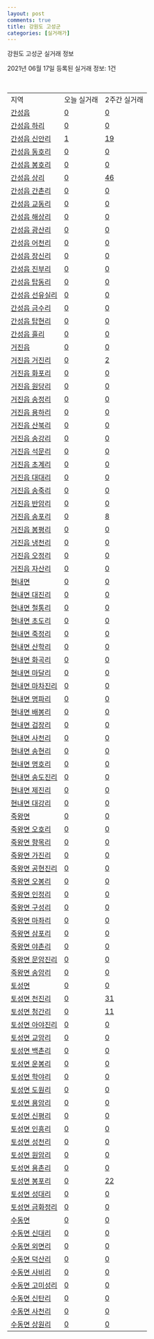 ```yaml
---
layout: post
comments: true
title: 강원도 고성군
categories: [실거래가]
---
```


강원도 고성군 실거래 정보

2021년 06월 17일 등록된 실거래 정보: 1건

<script type="text/javascript">
  google.charts.load('current', {'packages':['corechart']});
  google.charts.setOnLoadCallback(drawChart);

  function drawChart() {
    var data = google.visualization.arrayToDataTable([['거래일', '매매', '전월세', '전매'], ['2021-02', 0, 2, 0], ['2021-03', 5, 0, 0], ['2021-04', 50, 5, 18], ['2021-05', 21, 3, 27], ['2021-06', 4, 1, 3]]);

    var options = {
      title: '최근 유형별 거래량 추이',
      legend: { position: 'bottom' }
    };

    var chart = new google.visualization.LineChart(document.getElementById('columnchart_material'));
    chart.draw(data, (options));
  }
</script>

<div id="columnchart_material" style="width: 450px; margin-left: -35px"></div>
<br>
<table class="sortable">
  <tr>
    <td>지역</td>
    <td>오늘 실거래</td>
    <td>2주간 실거래</td>
  </tr>

  
  <tr class="item">
    <td><a href="4282025000.html">간성읍</a></td>
    <td><a href="4282025000.html">0</a></td>
    <td><a href="4282025000.html">0</a></td>
  </tr>
    

  <tr class="item">
    <td><a href="4282025021.html">간성읍 하리</a></td>
    <td><a href="4282025021.html">0</a></td>
    <td><a href="4282025021.html">0</a></td>
  </tr>
    

  <tr class="item">
    <td><a href="4282025022.html">간성읍 신안리</a></td>
    <td><a href="4282025022.html">1</a></td>
    <td><a href="4282025022.html">19</a></td>
  </tr>
    

  <tr class="item">
    <td><a href="4282025023.html">간성읍 동호리</a></td>
    <td><a href="4282025023.html">0</a></td>
    <td><a href="4282025023.html">0</a></td>
  </tr>
    

  <tr class="item">
    <td><a href="4282025024.html">간성읍 봉호리</a></td>
    <td><a href="4282025024.html">0</a></td>
    <td><a href="4282025024.html">0</a></td>
  </tr>
    

  <tr class="item">
    <td><a href="4282025025.html">간성읍 상리</a></td>
    <td><a href="4282025025.html">0</a></td>
    <td><a href="4282025025.html">46</a></td>
  </tr>
    

  <tr class="item">
    <td><a href="4282025026.html">간성읍 간촌리</a></td>
    <td><a href="4282025026.html">0</a></td>
    <td><a href="4282025026.html">0</a></td>
  </tr>
    

  <tr class="item">
    <td><a href="4282025027.html">간성읍 교동리</a></td>
    <td><a href="4282025027.html">0</a></td>
    <td><a href="4282025027.html">0</a></td>
  </tr>
    

  <tr class="item">
    <td><a href="4282025028.html">간성읍 해상리</a></td>
    <td><a href="4282025028.html">0</a></td>
    <td><a href="4282025028.html">0</a></td>
  </tr>
    

  <tr class="item">
    <td><a href="4282025029.html">간성읍 광산리</a></td>
    <td><a href="4282025029.html">0</a></td>
    <td><a href="4282025029.html">0</a></td>
  </tr>
    

  <tr class="item">
    <td><a href="4282025030.html">간성읍 어천리</a></td>
    <td><a href="4282025030.html">0</a></td>
    <td><a href="4282025030.html">0</a></td>
  </tr>
    

  <tr class="item">
    <td><a href="4282025031.html">간성읍 장신리</a></td>
    <td><a href="4282025031.html">0</a></td>
    <td><a href="4282025031.html">0</a></td>
  </tr>
    

  <tr class="item">
    <td><a href="4282025032.html">간성읍 진부리</a></td>
    <td><a href="4282025032.html">0</a></td>
    <td><a href="4282025032.html">0</a></td>
  </tr>
    

  <tr class="item">
    <td><a href="4282025033.html">간성읍 탑동리</a></td>
    <td><a href="4282025033.html">0</a></td>
    <td><a href="4282025033.html">0</a></td>
  </tr>
    

  <tr class="item">
    <td><a href="4282025034.html">간성읍 선유실리</a></td>
    <td><a href="4282025034.html">0</a></td>
    <td><a href="4282025034.html">0</a></td>
  </tr>
    

  <tr class="item">
    <td><a href="4282025035.html">간성읍 금수리</a></td>
    <td><a href="4282025035.html">0</a></td>
    <td><a href="4282025035.html">0</a></td>
  </tr>
    

  <tr class="item">
    <td><a href="4282025036.html">간성읍 탑현리</a></td>
    <td><a href="4282025036.html">0</a></td>
    <td><a href="4282025036.html">0</a></td>
  </tr>
    

  <tr class="item">
    <td><a href="4282025037.html">간성읍 흘리</a></td>
    <td><a href="4282025037.html">0</a></td>
    <td><a href="4282025037.html">0</a></td>
  </tr>
    

  <tr class="item">
    <td><a href="4282025300.html">거진읍</a></td>
    <td><a href="4282025300.html">0</a></td>
    <td><a href="4282025300.html">0</a></td>
  </tr>
    

  <tr class="item">
    <td><a href="4282025321.html">거진읍 거진리</a></td>
    <td><a href="4282025321.html">0</a></td>
    <td><a href="4282025321.html">2</a></td>
  </tr>
    

  <tr class="item">
    <td><a href="4282025322.html">거진읍 화포리</a></td>
    <td><a href="4282025322.html">0</a></td>
    <td><a href="4282025322.html">0</a></td>
  </tr>
    

  <tr class="item">
    <td><a href="4282025323.html">거진읍 원당리</a></td>
    <td><a href="4282025323.html">0</a></td>
    <td><a href="4282025323.html">0</a></td>
  </tr>
    

  <tr class="item">
    <td><a href="4282025324.html">거진읍 송정리</a></td>
    <td><a href="4282025324.html">0</a></td>
    <td><a href="4282025324.html">0</a></td>
  </tr>
    

  <tr class="item">
    <td><a href="4282025325.html">거진읍 용하리</a></td>
    <td><a href="4282025325.html">0</a></td>
    <td><a href="4282025325.html">0</a></td>
  </tr>
    

  <tr class="item">
    <td><a href="4282025326.html">거진읍 산북리</a></td>
    <td><a href="4282025326.html">0</a></td>
    <td><a href="4282025326.html">0</a></td>
  </tr>
    

  <tr class="item">
    <td><a href="4282025327.html">거진읍 송강리</a></td>
    <td><a href="4282025327.html">0</a></td>
    <td><a href="4282025327.html">0</a></td>
  </tr>
    

  <tr class="item">
    <td><a href="4282025328.html">거진읍 석문리</a></td>
    <td><a href="4282025328.html">0</a></td>
    <td><a href="4282025328.html">0</a></td>
  </tr>
    

  <tr class="item">
    <td><a href="4282025329.html">거진읍 초계리</a></td>
    <td><a href="4282025329.html">0</a></td>
    <td><a href="4282025329.html">0</a></td>
  </tr>
    

  <tr class="item">
    <td><a href="4282025330.html">거진읍 대대리</a></td>
    <td><a href="4282025330.html">0</a></td>
    <td><a href="4282025330.html">0</a></td>
  </tr>
    

  <tr class="item">
    <td><a href="4282025331.html">거진읍 송죽리</a></td>
    <td><a href="4282025331.html">0</a></td>
    <td><a href="4282025331.html">0</a></td>
  </tr>
    

  <tr class="item">
    <td><a href="4282025332.html">거진읍 반암리</a></td>
    <td><a href="4282025332.html">0</a></td>
    <td><a href="4282025332.html">0</a></td>
  </tr>
    

  <tr class="item">
    <td><a href="4282025333.html">거진읍 송포리</a></td>
    <td><a href="4282025333.html">0</a></td>
    <td><a href="4282025333.html">8</a></td>
  </tr>
    

  <tr class="item">
    <td><a href="4282025334.html">거진읍 봉평리</a></td>
    <td><a href="4282025334.html">0</a></td>
    <td><a href="4282025334.html">0</a></td>
  </tr>
    

  <tr class="item">
    <td><a href="4282025335.html">거진읍 냉천리</a></td>
    <td><a href="4282025335.html">0</a></td>
    <td><a href="4282025335.html">0</a></td>
  </tr>
    

  <tr class="item">
    <td><a href="4282025336.html">거진읍 오정리</a></td>
    <td><a href="4282025336.html">0</a></td>
    <td><a href="4282025336.html">0</a></td>
  </tr>
    

  <tr class="item">
    <td><a href="4282025337.html">거진읍 자산리</a></td>
    <td><a href="4282025337.html">0</a></td>
    <td><a href="4282025337.html">0</a></td>
  </tr>
    

  <tr class="item">
    <td><a href="4282031000.html">현내면</a></td>
    <td><a href="4282031000.html">0</a></td>
    <td><a href="4282031000.html">0</a></td>
  </tr>
    

  <tr class="item">
    <td><a href="4282031021.html">현내면 대진리</a></td>
    <td><a href="4282031021.html">0</a></td>
    <td><a href="4282031021.html">0</a></td>
  </tr>
    

  <tr class="item">
    <td><a href="4282031022.html">현내면 철통리</a></td>
    <td><a href="4282031022.html">0</a></td>
    <td><a href="4282031022.html">0</a></td>
  </tr>
    

  <tr class="item">
    <td><a href="4282031023.html">현내면 초도리</a></td>
    <td><a href="4282031023.html">0</a></td>
    <td><a href="4282031023.html">0</a></td>
  </tr>
    

  <tr class="item">
    <td><a href="4282031024.html">현내면 죽정리</a></td>
    <td><a href="4282031024.html">0</a></td>
    <td><a href="4282031024.html">0</a></td>
  </tr>
    

  <tr class="item">
    <td><a href="4282031025.html">현내면 산학리</a></td>
    <td><a href="4282031025.html">0</a></td>
    <td><a href="4282031025.html">0</a></td>
  </tr>
    

  <tr class="item">
    <td><a href="4282031026.html">현내면 화곡리</a></td>
    <td><a href="4282031026.html">0</a></td>
    <td><a href="4282031026.html">0</a></td>
  </tr>
    

  <tr class="item">
    <td><a href="4282031027.html">현내면 마달리</a></td>
    <td><a href="4282031027.html">0</a></td>
    <td><a href="4282031027.html">0</a></td>
  </tr>
    

  <tr class="item">
    <td><a href="4282031028.html">현내면 마차진리</a></td>
    <td><a href="4282031028.html">0</a></td>
    <td><a href="4282031028.html">0</a></td>
  </tr>
    

  <tr class="item">
    <td><a href="4282031029.html">현내면 명파리</a></td>
    <td><a href="4282031029.html">0</a></td>
    <td><a href="4282031029.html">0</a></td>
  </tr>
    

  <tr class="item">
    <td><a href="4282031030.html">현내면 배봉리</a></td>
    <td><a href="4282031030.html">0</a></td>
    <td><a href="4282031030.html">0</a></td>
  </tr>
    

  <tr class="item">
    <td><a href="4282031032.html">현내면 검장리</a></td>
    <td><a href="4282031032.html">0</a></td>
    <td><a href="4282031032.html">0</a></td>
  </tr>
    

  <tr class="item">
    <td><a href="4282031033.html">현내면 사천리</a></td>
    <td><a href="4282031033.html">0</a></td>
    <td><a href="4282031033.html">0</a></td>
  </tr>
    

  <tr class="item">
    <td><a href="4282031034.html">현내면 송현리</a></td>
    <td><a href="4282031034.html">0</a></td>
    <td><a href="4282031034.html">0</a></td>
  </tr>
    

  <tr class="item">
    <td><a href="4282031035.html">현내면 명호리</a></td>
    <td><a href="4282031035.html">0</a></td>
    <td><a href="4282031035.html">0</a></td>
  </tr>
    

  <tr class="item">
    <td><a href="4282031036.html">현내면 송도진리</a></td>
    <td><a href="4282031036.html">0</a></td>
    <td><a href="4282031036.html">0</a></td>
  </tr>
    

  <tr class="item">
    <td><a href="4282031037.html">현내면 제진리</a></td>
    <td><a href="4282031037.html">0</a></td>
    <td><a href="4282031037.html">0</a></td>
  </tr>
    

  <tr class="item">
    <td><a href="4282031038.html">현내면 대강리</a></td>
    <td><a href="4282031038.html">0</a></td>
    <td><a href="4282031038.html">0</a></td>
  </tr>
    

  <tr class="item">
    <td><a href="4282032000.html">죽왕면</a></td>
    <td><a href="4282032000.html">0</a></td>
    <td><a href="4282032000.html">0</a></td>
  </tr>
    

  <tr class="item">
    <td><a href="4282032021.html">죽왕면 오호리</a></td>
    <td><a href="4282032021.html">0</a></td>
    <td><a href="4282032021.html">0</a></td>
  </tr>
    

  <tr class="item">
    <td><a href="4282032022.html">죽왕면 향목리</a></td>
    <td><a href="4282032022.html">0</a></td>
    <td><a href="4282032022.html">0</a></td>
  </tr>
    

  <tr class="item">
    <td><a href="4282032023.html">죽왕면 가진리</a></td>
    <td><a href="4282032023.html">0</a></td>
    <td><a href="4282032023.html">0</a></td>
  </tr>
    

  <tr class="item">
    <td><a href="4282032024.html">죽왕면 공현진리</a></td>
    <td><a href="4282032024.html">0</a></td>
    <td><a href="4282032024.html">0</a></td>
  </tr>
    

  <tr class="item">
    <td><a href="4282032025.html">죽왕면 오봉리</a></td>
    <td><a href="4282032025.html">0</a></td>
    <td><a href="4282032025.html">0</a></td>
  </tr>
    

  <tr class="item">
    <td><a href="4282032026.html">죽왕면 인정리</a></td>
    <td><a href="4282032026.html">0</a></td>
    <td><a href="4282032026.html">0</a></td>
  </tr>
    

  <tr class="item">
    <td><a href="4282032027.html">죽왕면 구성리</a></td>
    <td><a href="4282032027.html">0</a></td>
    <td><a href="4282032027.html">0</a></td>
  </tr>
    

  <tr class="item">
    <td><a href="4282032028.html">죽왕면 마좌리</a></td>
    <td><a href="4282032028.html">0</a></td>
    <td><a href="4282032028.html">0</a></td>
  </tr>
    

  <tr class="item">
    <td><a href="4282032029.html">죽왕면 삼포리</a></td>
    <td><a href="4282032029.html">0</a></td>
    <td><a href="4282032029.html">0</a></td>
  </tr>
    

  <tr class="item">
    <td><a href="4282032030.html">죽왕면 야촌리</a></td>
    <td><a href="4282032030.html">0</a></td>
    <td><a href="4282032030.html">0</a></td>
  </tr>
    

  <tr class="item">
    <td><a href="4282032031.html">죽왕면 문암진리</a></td>
    <td><a href="4282032031.html">0</a></td>
    <td><a href="4282032031.html">0</a></td>
  </tr>
    

  <tr class="item">
    <td><a href="4282032032.html">죽왕면 송암리</a></td>
    <td><a href="4282032032.html">0</a></td>
    <td><a href="4282032032.html">0</a></td>
  </tr>
    

  <tr class="item">
    <td><a href="4282033000.html">토성면</a></td>
    <td><a href="4282033000.html">0</a></td>
    <td><a href="4282033000.html">0</a></td>
  </tr>
    

  <tr class="item">
    <td><a href="4282033021.html">토성면 천진리</a></td>
    <td><a href="4282033021.html">0</a></td>
    <td><a href="4282033021.html">31</a></td>
  </tr>
    

  <tr class="item">
    <td><a href="4282033022.html">토성면 청간리</a></td>
    <td><a href="4282033022.html">0</a></td>
    <td><a href="4282033022.html">11</a></td>
  </tr>
    

  <tr class="item">
    <td><a href="4282033023.html">토성면 아야진리</a></td>
    <td><a href="4282033023.html">0</a></td>
    <td><a href="4282033023.html">0</a></td>
  </tr>
    

  <tr class="item">
    <td><a href="4282033024.html">토성면 교암리</a></td>
    <td><a href="4282033024.html">0</a></td>
    <td><a href="4282033024.html">0</a></td>
  </tr>
    

  <tr class="item">
    <td><a href="4282033025.html">토성면 백촌리</a></td>
    <td><a href="4282033025.html">0</a></td>
    <td><a href="4282033025.html">0</a></td>
  </tr>
    

  <tr class="item">
    <td><a href="4282033026.html">토성면 운봉리</a></td>
    <td><a href="4282033026.html">0</a></td>
    <td><a href="4282033026.html">0</a></td>
  </tr>
    

  <tr class="item">
    <td><a href="4282033027.html">토성면 학야리</a></td>
    <td><a href="4282033027.html">0</a></td>
    <td><a href="4282033027.html">0</a></td>
  </tr>
    

  <tr class="item">
    <td><a href="4282033028.html">토성면 도원리</a></td>
    <td><a href="4282033028.html">0</a></td>
    <td><a href="4282033028.html">0</a></td>
  </tr>
    

  <tr class="item">
    <td><a href="4282033029.html">토성면 용암리</a></td>
    <td><a href="4282033029.html">0</a></td>
    <td><a href="4282033029.html">0</a></td>
  </tr>
    

  <tr class="item">
    <td><a href="4282033030.html">토성면 신평리</a></td>
    <td><a href="4282033030.html">0</a></td>
    <td><a href="4282033030.html">0</a></td>
  </tr>
    

  <tr class="item">
    <td><a href="4282033031.html">토성면 인흥리</a></td>
    <td><a href="4282033031.html">0</a></td>
    <td><a href="4282033031.html">0</a></td>
  </tr>
    

  <tr class="item">
    <td><a href="4282033032.html">토성면 성천리</a></td>
    <td><a href="4282033032.html">0</a></td>
    <td><a href="4282033032.html">0</a></td>
  </tr>
    

  <tr class="item">
    <td><a href="4282033033.html">토성면 원암리</a></td>
    <td><a href="4282033033.html">0</a></td>
    <td><a href="4282033033.html">0</a></td>
  </tr>
    

  <tr class="item">
    <td><a href="4282033034.html">토성면 용촌리</a></td>
    <td><a href="4282033034.html">0</a></td>
    <td><a href="4282033034.html">0</a></td>
  </tr>
    

  <tr class="item">
    <td><a href="4282033035.html">토성면 봉포리</a></td>
    <td><a href="4282033035.html">0</a></td>
    <td><a href="4282033035.html">22</a></td>
  </tr>
    

  <tr class="item">
    <td><a href="4282033036.html">토성면 성대리</a></td>
    <td><a href="4282033036.html">0</a></td>
    <td><a href="4282033036.html">0</a></td>
  </tr>
    

  <tr class="item">
    <td><a href="4282033037.html">토성면 금화정리</a></td>
    <td><a href="4282033037.html">0</a></td>
    <td><a href="4282033037.html">0</a></td>
  </tr>
    

  <tr class="item">
    <td><a href="4282034000.html">수동면</a></td>
    <td><a href="4282034000.html">0</a></td>
    <td><a href="4282034000.html">0</a></td>
  </tr>
    

  <tr class="item">
    <td><a href="4282034021.html">수동면 신대리</a></td>
    <td><a href="4282034021.html">0</a></td>
    <td><a href="4282034021.html">0</a></td>
  </tr>
    

  <tr class="item">
    <td><a href="4282034022.html">수동면 외면리</a></td>
    <td><a href="4282034022.html">0</a></td>
    <td><a href="4282034022.html">0</a></td>
  </tr>
    

  <tr class="item">
    <td><a href="4282034023.html">수동면 덕산리</a></td>
    <td><a href="4282034023.html">0</a></td>
    <td><a href="4282034023.html">0</a></td>
  </tr>
    

  <tr class="item">
    <td><a href="4282034024.html">수동면 사비리</a></td>
    <td><a href="4282034024.html">0</a></td>
    <td><a href="4282034024.html">0</a></td>
  </tr>
    

  <tr class="item">
    <td><a href="4282034025.html">수동면 고미성리</a></td>
    <td><a href="4282034025.html">0</a></td>
    <td><a href="4282034025.html">0</a></td>
  </tr>
    

  <tr class="item">
    <td><a href="4282034026.html">수동면 신탄리</a></td>
    <td><a href="4282034026.html">0</a></td>
    <td><a href="4282034026.html">0</a></td>
  </tr>
    

  <tr class="item">
    <td><a href="4282034027.html">수동면 사천리</a></td>
    <td><a href="4282034027.html">0</a></td>
    <td><a href="4282034027.html">0</a></td>
  </tr>
    

  <tr class="item">
    <td><a href="4282034028.html">수동면 상원리</a></td>
    <td><a href="4282034028.html">0</a></td>
    <td><a href="4282034028.html">0</a></td>
  </tr>
    


</table>


    
